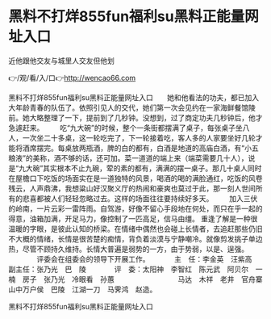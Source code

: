 # 黑料不打烊855fun福利su黑料正能量网址入口
近他跟他交友与城里人交友但他划

👉/观/看/入/口👉http://wencao66.com

黑料不打烊855fun福利su黑料正能量网址入口　　她和他看法的功夫，都已加入大年龄青春的队伍了。依照引见人的交代，她们第一次会见约在一家海鲜餐馆陵前。她大略整理了一下，提前到了几秒钟。没想到，过了商定功夫几秒钟后，他才急遽赶来。
　　吃“九大碗”的时候，整个一条街都摆满了桌子，每张桌子坐八人，一次坐二十多桌，这一轮吃完了，下一轮接着吃，客人多的人家要坐好几轮才能将酒席摆完。每桌放两瓶酒，脾的白的都有，白酒是地道的高庙白酒，有“小五粮液”的美称，酒不够的话，还可加。菜一道道的端上来（端菜需要几十人），说是“九大碗”其实根本不止九碗，荤的素的都有，满满的摆一桌子。那几十桌人同时在屋檐口下吃饭的场面实在是一道独特的风景，喝酒的喝的满脸通红，吃饭的风卷残云，人声鼎沸，我想粱山好汉聚义厅的热闹和豪爽也莫过于此，那一刻人世间所有的悲喜都被人们轻轻忽略过去。这样的场面往往要持续好多天。
　　加入三伏的岭南，一片云彩一雷阵雨。自驾游，好像不留心手段地在何处，而只在乎一起的得意，油箱加满，开足马力，像控制了一匹高足，信马由缰。
重逢了解是一种很温暖的字眼，是彼此认知的桥梁。在情绪中偶然也会碰上长情者，去追赶那些仍旧不大概的情绪，长情是很苦楚的痴情，背负着淡漠与宁静嘲冷。就像剪发挑子单边热，尽管不顾持久维持。长情大普遍是弱势的一方，由于势弱，以是、逞强。
　　　　评委会在组委会的领导下开展工作。　　　　主　任：李金英　汪紫高　　　　副主任：张乃光　巴　陵　　　　评　委：太阳神　李智红　陈元武　阿贝尔　一楠　房子　张乃光　冷眼看　孙蕙　　　　　　　　　马达　木祥　老井　官舟寨　山中万户侯　巴陵　江湖一刀　马霁鸿　赵造。

黑料不打烊855fun福利su黑料正能量网址入口

